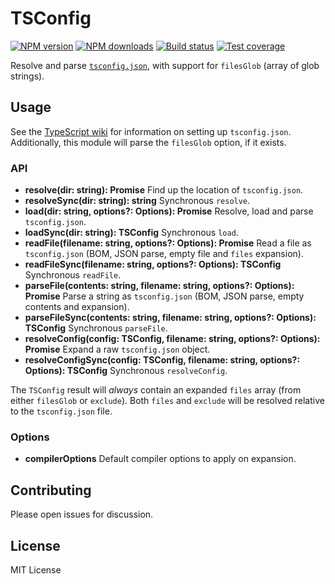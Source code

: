 # TSConfig

[![NPM version][npm-image]][npm-url]
[![NPM downloads][downloads-image]][downloads-url]
[![Build status][travis-image]][travis-url]
[![Test coverage][coveralls-image]][coveralls-url]

Resolve and parse [`tsconfig.json`](https://github.com/Microsoft/TypeScript/wiki/tsconfig.json), with support for `filesGlob` (array of glob strings).

## Usage

See the [TypeScript wiki](https://github.com/Microsoft/TypeScript/wiki/tsconfig.json) for information on setting up `tsconfig.json`. Additionally, this module will parse the `filesGlob` option, if it exists.

### API

* **resolve(dir: string): Promise<string>** Find up the location of `tsconfig.json`.
* **resolveSync(dir: string): string** Synchronous `resolve`.
* **load(dir: string, options?: Options): Promise<TSConfig>** Resolve, load and parse `tsconfig.json`.
* **loadSync(dir: string): TSConfig** Synchronous `load`.
* **readFile(filename: string, options?: Options): Promise<TSConfig>** Read a file as `tsconfig.json` (BOM, JSON parse, empty file and `files` expansion).
* **readFileSync(filename: string, options?: Options): TSConfig** Synchronous `readFile`.
* **parseFile(contents: string, filename: string, options?: Options): Promise<TSConfig>** Parse a string as `tsconfig.json` (BOM, JSON parse, empty contents and expansion).
* **parseFileSync(contents: string, filename: string, options?: Options): TSConfig** Synchronous `parseFile`.
* **resolveConfig(config: TSConfig, filename: string, options?: Options): Promise<TSConfig>** Expand a raw `tsconfig.json` object.
* **resolveConfigSync(config: TSConfig, filename: string, options?: Options): TSConfig** Synchronous `resolveConfig`.

The `TSConfig` result will _always_ contain an expanded `files` array (from either `filesGlob` or `exclude`). Both `files` and `exclude` will be resolved relative to the `tsconfig.json` file.

### Options

* **compilerOptions** Default compiler options to apply on expansion.

## Contributing

Please open issues for discussion.

## License

MIT License

[npm-image]: https://img.shields.io/npm/v/tsconfig.svg?style=flat
[npm-url]: https://npmjs.org/package/tsconfig
[downloads-image]: https://img.shields.io/npm/dm/tsconfig.svg?style=flat
[downloads-url]: https://npmjs.org/package/tsconfig
[travis-image]: https://img.shields.io/travis/TypeStrong/tsconfig.svg?style=flat
[travis-url]: https://travis-ci.org/TypeStrong/tsconfig
[coveralls-image]: https://img.shields.io/coveralls/TypeStrong/tsconfig.svg?style=flat
[coveralls-url]: https://coveralls.io/r/TypeStrong/tsconfig?branch=master
